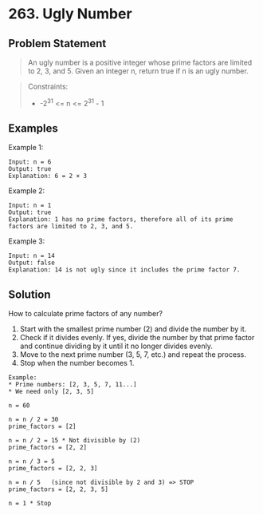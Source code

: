 # 263. Ugly Number

## Problem Statement

> An ugly number is a positive integer whose prime factors are limited to 2, 3, and 5.
> Given an integer n, return true if n is an ugly number.

> Constraints:
>
> - -2<sup>31</sup> <= n <= 2<sup>31</sup> - 1

## Examples

Example 1:

```
Input: n = 6
Output: true
Explanation: 6 = 2 × 3
```

Example 2:

```
Input: n = 1
Output: true
Explanation: 1 has no prime factors, therefore all of its prime factors are limited to 2, 3, and 5.
```

Example 3:

```
Input: n = 14
Output: false
Explanation: 14 is not ugly since it includes the prime factor 7.
```

## Solution

How to calculate prime factors of any number?

1. Start with the smallest prime number (2) and divide the number by it.
2. Check if it divides evenly. If yes, divide the number by that prime factor and continue dividing by it until it no longer divides evenly.
3. Move to the next prime number (3, 5, 7, etc.) and repeat the process.
4. Stop when the number becomes 1.

```
Example:
* Prime numbers: [2, 3, 5, 7, 11...]
* We need only [2, 3, 5]

n = 60

n = n / 2 = 30
prime_factors = [2]

n = n / 2 = 15 * Not divisible by (2)
prime_factors = [2, 2]

n = n / 3 = 5
prime_factors = [2, 2, 3]

n = n / 5   (since not divisible by 2 and 3) => STOP
prime_factors = [2, 2, 3, 5]

n = 1 * Stop
```
